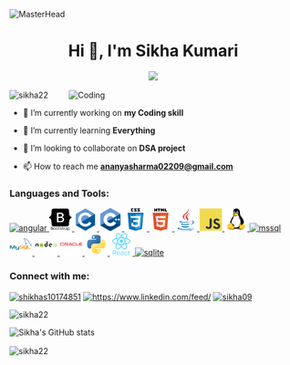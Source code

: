![MasterHead](https://c4.wallpaperflare.com/wallpaper/8/533/170/cup-tool-cade-programmer-wallpaper-preview.jpg)


<h1 align="center">Hi 👋, I'm Sikha Kumari</h1>
<p align="center">
 <a href = "https://github.com/Twinkle0799/readme-typing-svg"><img src="https://readme-typing-svg.herokuapp.com?color=FF1414&size=18&center=true&lines=An+Enthusiastic+Web+Developer+"></a>
</p> 
<!-- <h3 align="center">An Enthusiastic Programmer</h3> -->
<img align="right" alt="Coding" width="400" src="https://res.cloudinary.com/practicaldev/image/fetch/s--O0u1bNHs--/c_limit%2Cf_auto%2Cfl_progressive%2Cq_66%2Cw_880/https://miro.medium.com/max/1400/0%2APXf5ge7QCN9Ga_CL.gif">

<p align="left"> <img src="https://komarev.com/ghpvc/?username=sikha22&label=Profile%20views&color=0e75b6&style=flat" alt="sikha22" /> </p>

- 🔭 I’m currently working on **my Coding skill**

- 🌱 I’m currently learning **Everything**

- 👯 I’m looking to collaborate on **DSA project**

- 📫 How to reach me **ananyasharma02209@gmail.com**

<h3 align="left">Languages and Tools:</h3>
<p align="left"> <a href="https://angular.io" target="_blank" rel="noreferrer"> <img src="https://angular.io/assets/images/logos/angular/angular.svg" alt="angular" width="40" height="40"/> </a> <a href="https://getbootstrap.com" target="_blank" rel="noreferrer"> <img src="https://raw.githubusercontent.com/devicons/devicon/master/icons/bootstrap/bootstrap-plain-wordmark.svg" alt="bootstrap" width="40" height="40"/> </a> <a href="https://www.cprogramming.com/" target="_blank" rel="noreferrer"> <img src="https://raw.githubusercontent.com/devicons/devicon/master/icons/c/c-original.svg" alt="c" width="40" height="40"/> </a> <a href="https://www.w3schools.com/cpp/" target="_blank" rel="noreferrer"> <img src="https://raw.githubusercontent.com/devicons/devicon/master/icons/cplusplus/cplusplus-original.svg" alt="cplusplus" width="40" height="40"/> </a> <a href="https://www.w3schools.com/css/" target="_blank" rel="noreferrer"> <img src="https://raw.githubusercontent.com/devicons/devicon/master/icons/css3/css3-original-wordmark.svg" alt="css3" width="40" height="40"/> </a> <a href="https://www.w3.org/html/" target="_blank" rel="noreferrer"> <img src="https://raw.githubusercontent.com/devicons/devicon/master/icons/html5/html5-original-wordmark.svg" alt="html5" width="40" height="40"/> </a> <a href="https://www.java.com" target="_blank" rel="noreferrer"> <img src="https://raw.githubusercontent.com/devicons/devicon/master/icons/java/java-original.svg" alt="java" width="40" height="40"/> </a> <a href="https://developer.mozilla.org/en-US/docs/Web/JavaScript" target="_blank" rel="noreferrer"> <img src="https://raw.githubusercontent.com/devicons/devicon/master/icons/javascript/javascript-original.svg" alt="javascript" width="40" height="40"/> </a> <a href="https://www.linux.org/" target="_blank" rel="noreferrer"> <img src="https://raw.githubusercontent.com/devicons/devicon/master/icons/linux/linux-original.svg" alt="linux" width="40" height="40"/> </a> <a href="https://www.microsoft.com/en-us/sql-server" target="_blank" rel="noreferrer"> <img src="https://www.svgrepo.com/show/303229/microsoft-sql-server-logo.svg" alt="mssql" width="40" height="40"/> </a> <a href="https://www.mysql.com/" target="_blank" rel="noreferrer"> <img src="https://raw.githubusercontent.com/devicons/devicon/master/icons/mysql/mysql-original-wordmark.svg" alt="mysql" width="40" height="40"/> </a> <a href="https://nodejs.org" target="_blank" rel="noreferrer"> <img src="https://raw.githubusercontent.com/devicons/devicon/master/icons/nodejs/nodejs-original-wordmark.svg" alt="nodejs" width="40" height="40"/> </a> <a href="https://www.oracle.com/" target="_blank" rel="noreferrer"> <img src="https://raw.githubusercontent.com/devicons/devicon/master/icons/oracle/oracle-original.svg" alt="oracle" width="40" height="40"/> </a> <a href="https://www.python.org" target="_blank" rel="noreferrer"> <img src="https://raw.githubusercontent.com/devicons/devicon/master/icons/python/python-original.svg" alt="python" width="40" height="40"/> </a> <a href="https://reactjs.org/" target="_blank" rel="noreferrer"> <img src="https://raw.githubusercontent.com/devicons/devicon/master/icons/react/react-original-wordmark.svg" alt="react" width="40" height="40"/> </a> <a href="https://www.sqlite.org/" target="_blank" rel="noreferrer"> <img src="https://www.vectorlogo.zone/logos/sqlite/sqlite-icon.svg" alt="sqlite" width="40" height="40"/> </a> </p>


    
<h3 align="left">Connect with me:</h3>
<p align="left">
<a href="https://twitter.com/shikhas10174851" target="blank"><img align="center" src="https://raw.githubusercontent.com/rahuldkjain/github-profile-readme-generator/master/src/images/icons/Social/twitter.svg" alt="shikhas10174851" height="30" width="40" /></a>
<a href="https://linkedin.com/in/https://www.linkedin.com/feed/" target="blank"><img align="center" src="https://raw.githubusercontent.com/rahuldkjain/github-profile-readme-generator/master/src/images/icons/Social/linked-in-alt.svg" alt="https://www.linkedin.com/feed/" height="30" width="40" /></a>
<a href="https://leetcode.com/Sikha09/" target="blank"><img align="center" src="https://img.icons8.com/external-tal-revivo-shadow-tal-revivo/24/null/external-level-up-your-coding-skills-and-quickly-land-a-job-logo-shadow-tal-revivo.png" alt="sikha09" height="30" width="40" /></a>
</p>

<p><img align="left" src="https://github-readme-stats.vercel.app/api/top-langs?username=sikha22&theme=midnight-purple&show_icons=true&locale=en&layout=compact" alt="sikha22" /></p><br>


<!-- <p>&nbsp;<img align="center" src="https://github-readme-stats.vercel.app/api?username=sikha22&show_icons=true&locale=en" alt="sikha22" /></p> -->
![Sikha's GitHub stats](https://github-readme-stats.vercel.app/api?username=sikha22&theme=midnight-purple&show_icons=true)

<p><img align="center" src="https://github-readme-streak-stats.herokuapp.com/?user=sikha22&theme=midnight-purple" alt="sikha22" /></p>
